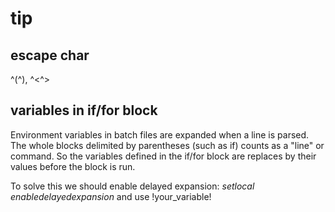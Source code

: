 # tip

## escape char
^(^), ^<^>

## variables in if/for block
Environment variables in batch files are expanded when a line is parsed. The whole blocks delimited by parentheses (such as if) counts as a "line" or command. So the variables defined in the if/for block are replaces by their values before the block is run.

To solve this we should enable delayed expansion:  *setlocal enabledelayedexpansion* and use !your_variable!
